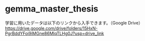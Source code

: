 # gemma_master_thesis


学習に用いたデータは以下のリンクから入手できます。（Google Drive）
https://drive.google.com/drive/folders/15HxN-PgrBddYFoi9iMGne86MlqTLHg0J?usp=drive_link
